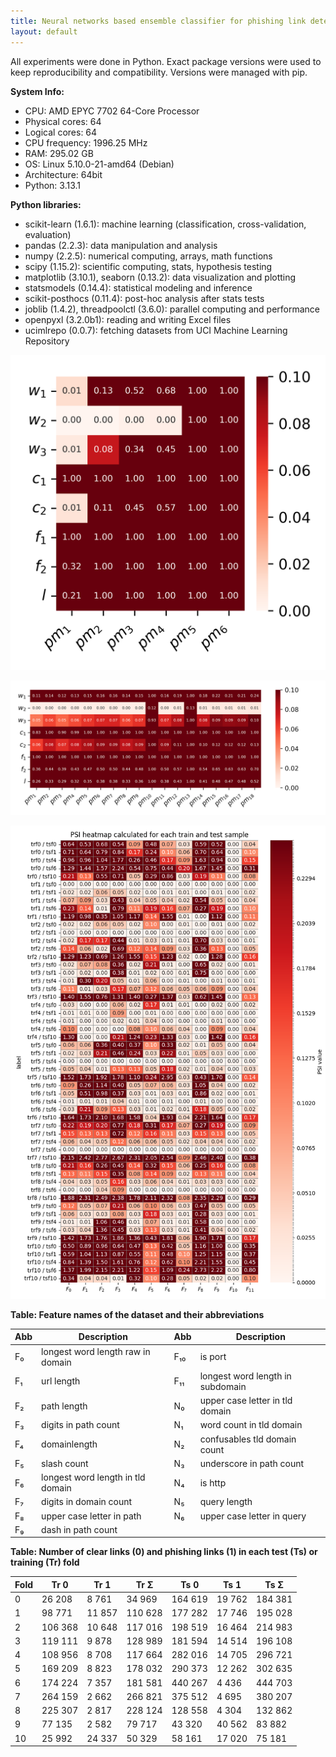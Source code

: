 ```yaml
---
title: Neural networks based ensemble classifier for phishing link detection
layout: default
---
```


All experiments were done in Python. Exact package versions were used to keep reproducibility and compatibility. Versions were managed with pip.

**System Info:**
- CPU: AMD EPYC 7702 64-Core Processor
- Physical cores: 64
- Logical cores: 64
- CPU frequency: 1996.25 MHz
- RAM: 295.02 GB
- OS: Linux 5.10.0-21-amd64 (Debian)
- Architecture: 64bit
- Python: 3.13.1

**Python libraries:**
- scikit-learn (1.6.1): machine learning (classification, cross-validation, evaluation)
- pandas (2.2.3): data manipulation and analysis
- numpy (2.2.5): numerical computing, arrays, math functions
- scipy (1.15.2): scientific computing, stats, hypothesis testing
- matplotlib (3.10.1), seaborn (0.13.2): data visualization and plotting
- statsmodels (0.14.4): statistical modeling and inference
- scikit-posthocs (0.11.4): post-hoc analysis after stats tests
- joblib (1.4.2), threadpoolctl (3.6.0): parallel computing and performance
- openpyxl (3.2.0b1): reading and writing Excel files
- ucimlrepo (0.0.7): fetching datasets from UCI Machine Learning Repository

![](media/6_dunn_heatmap_FP.png)

<!-- ![](media/6_dunn_heatmap_HRMS.png) -->

![](media/dunn_heatmap_FP_13.png)


![](media/PSI_heatmap_do_pracy_4.png)

<!-- ![](media/dunn_heatmap_HRMS.png) -->

**Table: Feature names of the dataset and their abbreviations**

| Abb   | Description                               | Abb   | Description                             |
|-------|-------------------------------------------|-------|-----------------------------------------|
| F₀    | longest word length raw in domain         | F₁₀   | is port                                 |
| F₁    | url length                                | F₁₁   | longest word length in subdomain        |
| F₂    | path length                                | N₀    | upper case letter in tld domain         |
| F₃    | digits in path count                      | N₁    | word count in tld domain                |
| F₄    | domainlength                              | N₂    | confusables tld domain count            |
| F₅    | slash count                               | N₃    | underscore in path count                |
| F₆    | longest word length in tld domain         | N₄    | is http                                 |
| F₇    | digits in domain count                    | N₅    | query length                            |
| F₈    | upper case letter in path                 | N₆    | upper case letter in query              |
| F₉    | dash in path count                        |       |                                         |



**Table: Number of clear links (0) and phishing links (1) in each test (Ts) or training (Tr) fold**

| Fold | Tr 0    | Tr 1    | Tr Σ    | Ts 0    | Ts 1    | Ts Σ    |
|------|---------|---------|---------|---------|---------|---------|
| 0    | 26 208  | 8 761   | 34 969  | 164 619 | 19 762  | 184 381 |
| 1    | 98 771  | 11 857  | 110 628 | 177 282 | 17 746  | 195 028 |
| 2    | 106 368 | 10 648  | 117 016 | 198 519 | 16 464  | 214 983 |
| 3    | 119 111 | 9 878   | 128 989 | 181 594 | 14 514  | 196 108 |
| 4    | 108 956 | 8 708   | 117 664 | 282 016 | 14 705  | 296 721 |
| 5    | 169 209 | 8 823   | 178 032 | 290 373 | 12 262  | 302 635 |
| 6    | 174 224 | 7 357   | 181 581 | 440 267 | 4 436   | 444 703 |
| 7    | 264 159 | 2 662   | 266 821 | 375 512 | 4 695   | 380 207 |
| 8    | 225 307 | 2 817   | 228 124 | 128 558 | 4 304   | 132 862 |
| 9    | 77 135  | 2 582   | 79 717  | 43 320  | 40 562  | 83 882  |
| 10   | 25 992  | 24 337  | 50 329  | 58 161  | 17 020  | 75 181  |



